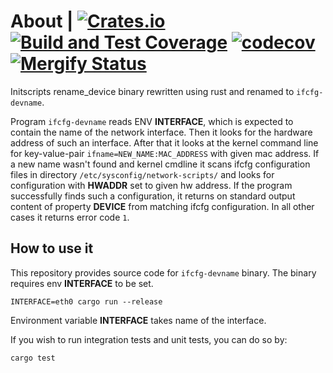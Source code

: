 # About | [![Crates.io](https://img.shields.io/crates/v/ifcfg-devname.svg)](https://crates.io/crates/ifcfg-devname) [![Build and Test Coverage](https://github.com/jamacku/ifcfg-devname/actions/workflows/ifcfg-devname-test-coverage.yml/badge.svg)](https://github.com/jamacku/ifcfg-devname/actions/workflows/ifcfg-devname-test-coverage.yml) [![codecov](https://codecov.io/gh/jamacku/ifcfg-devname/branch/main/graph/badge.svg?token=4R3FR4RVH4)](https://codecov.io/gh/jamacku/ifcfg-devname) [![Mergify Status][mergify-status]][mergify]

[mergify]: https://mergify.io
[mergify-status]: https://img.shields.io/endpoint.svg?url=https://dashboard.mergify.io/badges/jamacku/ifcfg-devname&style=flat

Initscripts rename_device binary rewritten using rust and renamed to `ifcfg-devname`.

Program `ifcfg-devname` reads ENV **INTERFACE**, which is expected to contain the name of the network interface. Then it looks for the hardware address of such an interface. After that it looks at the kernel command line for key-value-pair `ifname=NEW_NAME:MAC_ADDRESS` with given mac address. If a new name wasn't found and kernel cmdline it scans ifcfg configuration files in directory `/etc/sysconfig/network-scripts/` and looks for configuration with **HWADDR** set to given hw address. If the program successfully finds such a configuration, it returns on standard output content of property **DEVICE** from matching ifcfg configuration. In all other cases it returns error code `1`.

## How to use it

This repository provides source code for `ifcfg-devname` binary. The binary requires env **INTERFACE** to be set.

```
INTERFACE=eth0 cargo run --release
```

Environment variable **INTERFACE** takes name of the interface.

If you wish to run integration tests and unit tests, you can do so by:

```
cargo test
```
